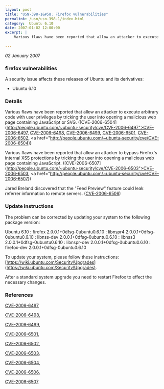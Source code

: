 ```yaml
---
layout: post
title: "USN-398-1&#58; Firefox vulnerabilities"
permalink: /usn/usn-398-1/index.html
category:  Ubuntu 6.10
date: 2007-01-02 12:00:00
excerpt: |
    Various flaws have been reported that allow an attacker to execute arbitrary code with user privileges by tricking the user into opening a malicious web page containing JavaScript or SVG.  ([CVE-2006-6504](http://people.ubuntu.com/~ubuntu-security/cve/CVE-2006-6497">CVE-2006-6497</a>,  <a href="http://people.ubuntu.com/~ubuntu-security/cve/CVE-2006-6498">CVE-2006-6498</a>, <a href="http://people.ubuntu.com/~ubuntu-security/cve/CVE-2006-6499">CVE-2006-6499</a>, <a href="http://people.ubuntu.com/~ubuntu-security/cve/CVE-2006-6501">CVE-2006-6501</a>, <a href="http://people.ubuntu.com/~ubuntu-security/cve/CVE-2006-6502">CVE-2006-6502</a>,  <a href="http://people.ubuntu.com/~ubuntu-security/cve/CVE-2006-6504))
    
--- 
```

 
 

*02 January 2007*

### firefox vulnerabilities

A security issue affects these releases of Ubuntu and its derivatives:

* Ubuntu 6.10

### Details

Various flaws have been reported that allow an attacker to execute arbitrary code with user privileges by tricking the user into opening a malicious web page containing JavaScript or SVG. ([CVE-2006-6504](http://people.ubuntu.com/~ubuntu-security/cve/CVE-2006-6497">CVE-2006-6497</a>, <a href="http://people.ubuntu.com/~ubuntu-security/cve/CVE-2006-6498">CVE-2006-6498</a>, <a href="http://people.ubuntu.com/~ubuntu-security/cve/CVE-2006-6499">CVE-2006-6499</a>, <a href="http://people.ubuntu.com/~ubuntu-security/cve/CVE-2006-6501">CVE-2006-6501</a>, <a href="http://people.ubuntu.com/~ubuntu-security/cve/CVE-2006-6502">CVE-2006-6502</a>, <a href="http://people.ubuntu.com/~ubuntu-security/cve/CVE-2006-6504))

Various flaws have been reported that allow an attacker to bypass Firefox&#39;s internal XSS protections by tricking the user into opening a malicious web page containing JavaScript. ([CVE-2006-6507](http://people.ubuntu.com/~ubuntu-security/cve/CVE-2006-6503">CVE-2006-6503</a>, <a href="http://people.ubuntu.com/~ubuntu-security/cve/CVE-2006-6507))

Jared Breland discovered that the &quot;Feed Preview&quot; feature could leak referrer information to remote servers. ([CVE-2006-6506](http://people.ubuntu.com/~ubuntu-security/cve/CVE-2006-6506))

### Update instructions

The problem can be corrected by updating your system to the following package version:

Ubuntu 6.10
 : firefox <span>2.0.0.1+0dfsg-0ubuntu0.6.10</span>
 : libnspr4 <span>2.0.0.1+0dfsg-0ubuntu0.6.10</span>
 : libnss-dev <span>2.0.0.1+0dfsg-0ubuntu0.6.10</span>
 : libnss3 <span>2.0.0.1+0dfsg-0ubuntu0.6.10</span>
 : libnspr-dev <span>2.0.0.1+0dfsg-0ubuntu0.6.10</span>
 : firefox-dev <span>2.0.0.1+0dfsg-0ubuntu0.6.10</span>

To update your system, please follow these instructions: [https://wiki.ubuntu.com/Security/Upgrades](https://wiki.ubuntu.com/Security/Upgrades).

After a standard system upgrade you need to restart Firefox to effect the necessary changes.

### References

 
 [CVE-2006-6497](http://people.ubuntu.com/~ubuntu-security/cve/CVE-2006-6497), 

 [CVE-2006-6498](http://people.ubuntu.com/~ubuntu-security/cve/CVE-2006-6498), 

 [CVE-2006-6499](http://people.ubuntu.com/~ubuntu-security/cve/CVE-2006-6499), 

 [CVE-2006-6501](http://people.ubuntu.com/~ubuntu-security/cve/CVE-2006-6501), 

 [CVE-2006-6502](http://people.ubuntu.com/~ubuntu-security/cve/CVE-2006-6502), 

 [CVE-2006-6503](http://people.ubuntu.com/~ubuntu-security/cve/CVE-2006-6503), 

 [CVE-2006-6504](http://people.ubuntu.com/~ubuntu-security/cve/CVE-2006-6504), 

 [CVE-2006-6506](http://people.ubuntu.com/~ubuntu-security/cve/CVE-2006-6506), 

 [CVE-2006-6507](http://people.ubuntu.com/~ubuntu-security/cve/CVE-2006-6507)
 

